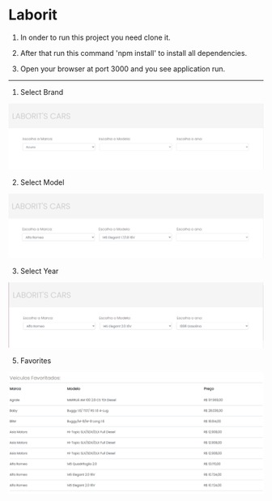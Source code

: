 # Laborit

1) In onder to run this project you need clone it.

2) After that run this command 'npm install' to install all dependencies.

3) Open your browser at port 3000 and you see application run.

---------------------------------------------------------------

1) Select Brand

![Alt text](/src/assets/selects-car.png?raw=true "Desktop screen")

2) Select Model

![Alt text](/src/assets/select-model.png?raw=true "Desktop screen")

3) Select Year

![Alt text](/src/assets/select-year.png?raw=true "Desktop screen")

5) Favorites

![Alt text](/src/assets/favorite.png?raw=true "Desktop screen")
